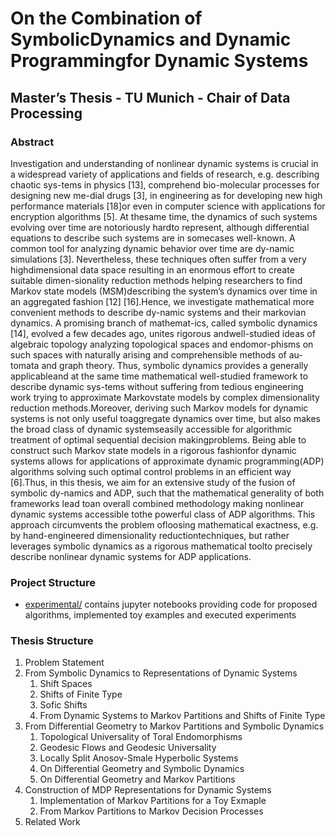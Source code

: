 # On the Combination of SymbolicDynamics and Dynamic Programmingfor Dynamic Systems

## Master’s Thesis - TU Munich - Chair of Data Processing

### Abstract

Investigation and understanding of nonlinear dynamic systems is crucial in a widespread variety of applications and fields of research, e.g.  describing chaotic sys-tems in physics [13], comprehend bio-molecular processes for designing new me-dial drugs [3], in engineering as for developing new high performance materials [18]or even in computer science with applications for encryption algorithms [5].  At thesame time, the dynamics of such systems evolving over time are notoriously hardto represent, although differential equations to describe such systems are in somecases well-known. A common tool for analyzing dynamic behavior over time are dy-namic simulations [3]. Nevertheless, these techniques often suffer from a very highdimensional data space resulting in an enormous effort to create suitable dimen-sionality reduction methods helping researchers to find Markov state models (MSM)describing the system’s dynamics over time in an aggregated fashion [12] [16].Hence,  we investigate mathematical more convenient methods to describe dy-namic systems and their markovian dynamics.  A promising branch of mathemat-ics, called symbolic dynamics [14], evolved a few decades ago, unites rigorous andwell-studied ideas of algebraic topology analyzing topological spaces and endomor-phisms on such spaces with naturally arising and comprehensible methods of au-tomata and graph theory. Thus, symbolic dynamics provides a generally applicableand at the same time mathematical well-studied framework to describe dynamic sys-tems without suffering from tedious engineering work trying to approximate Markovstate models by complex dimensionality reduction methods.Moreover, deriving such Markov models for dynamic systems is not only useful toaggregate dynamics over time, but also makes the broad class of dynamic systemseasily  accessible  for  algorithmic  treatment  of  optimal  sequential  decision  makingproblems.  Being able to construct such Markov state models in a rigorous fashionfor dynamic systems allows for applications of approximate dynamic programming(ADP) algorithms solving such optimal control problems in an efficient way [6].Thus, in this thesis, we aim for an extensive study of the fusion of symbolic dy-namics and ADP, such that the mathematical generality of both frameworks lead toan overall combined methodology making nonlinear dynamic systems accessible tothe powerful class of ADP algorithms.  This approach circumvents the problem ofloosing mathematical exactness, e.g. by hand-engineered dimensionality reductiontechniques, but rather leverages symbolic dynamics as a rigorous mathematical toolto precisely describe nonlinear dynamic systems for ADP applications.

### Project Structure

- [experimental/](https://github.com/juliusrueckin/masters-thesis/tree/master/experimental) contains jupyter notebooks providing code for proposed algorithms, implemented toy examples and executed experiments

### Thesis Structure

1. Problem Statement
2. From Symbolic Dynamics to Representations of Dynamic Systems
    1. Shift Spaces
    2. Shifts of Finite Type
    3. Sofic Shifts
    4. From Dynamic Systems to Markov Partitions and Shifts of Finite Type
3. From Differential Geometry to Markov Partitions and Symbolic Dynamics
    1. Topological Universality of Toral Endomorphisms
    2. Geodesic Flows and Geodesic Universality
    3. Locally Split Anosov-Smale Hyperbolic Systems
    4. On Differential Geometry and Symbolic Dynamics
    5. On Differential Geometry and Markov Partitions
4. Construction of MDP Representations for Dynamic Systems
    1. Implementation of Markov Partitions for a Toy Exmaple
    2. From Markov Partitions to Markov Decision Processes
5. Related Work
